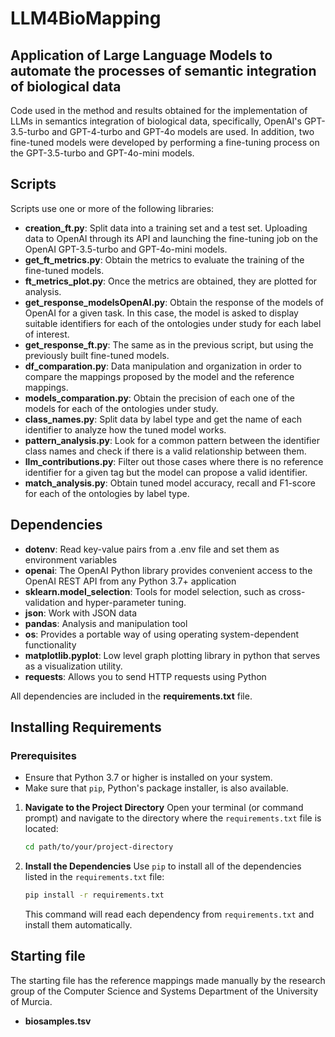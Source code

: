 # LLM4BioMapping
## Application of Large Language Models to automate the processes of semantic integration of biological data
Code used in the method and results obtained for the implementation of LLMs in semantics integration of biological data, specifically, OpenAI's GPT-3.5-turbo and GPT-4-turbo and GPT-4o models are used. In addition, two fine-tuned models were developed by performing a fine-tuning process on the GPT-3.5-turbo and GPT-4o-mini models. 

## Scripts
Scripts use one or more of the following libraries:
- **creation_ft.py**: Split data into a training set and a test set. Uploading data to OpenAI through its API and launching the fine-tuning job on the OpenAI GPT-3.5-turbo and GPT-4o-mini models.
- **get_ft_metrics.py**: Obtain the metrics to evaluate the training of the fine-tuned models.
- **ft_metrics_plot.py**: Once the metrics are obtained, they are plotted for analysis.
- **get_response_modelsOpenAI.py**: Obtain the response of the models of OpenAI for a given task. In this case, the model is asked to display suitable identifiers for each of the ontologies under study for each label of interest.
- **get_response_ft.py**: The same as in the previous script, but using the previously built fine-tuned models.
- **df_comparation.py**: Data manipulation and organization in order to compare the mappings proposed by the model and the reference mappings.
- **models_comparation.py**: Obtain the precision of each one of the models for each of the ontologies under study.
- **class_names.py**: Split data by label type and get the name of each identifier to analyze how the tuned model works.
- **pattern_analysis.py**: Look for a common pattern between the identifier class names and check if there is a valid relationship between them.
- **llm_contributions.py**: Filter out those cases where there is no reference identifier for a given tag but the model can propose a valid identifier.
- **match_analysis.py**: Obtain tuned model accuracy, recall and F1-score for each of the ontologies by label type.


## Dependencies
- **dotenv**: Read key-value pairs from a .env file and set them as environment variables
- **openai**: The OpenAI Python library provides convenient access to the OpenAI REST API from any Python 3.7+ application
- **sklearn.model_selection**: Tools for model selection, such as cross-validation and hyper-parameter tuning.
- **json**: Work with JSON data
- **pandas**: Analysis and manipulation tool
- **os**: Provides a portable way of using operating system-dependent functionality
- **matplotlib.pyplot**: Low level graph plotting library in python that serves as a visualization utility.
- **requests**: Allows you to send HTTP requests using Python

All dependencies are included in the **requirements.txt** file.

## Installing Requirements

### Prerequisites
- Ensure that Python 3.7 or higher is installed on your system.
- Make sure that `pip`, Python's package installer, is also available.
1. **Navigate to the Project Directory**
   Open your terminal (or command prompt) and navigate to the directory where the `requirements.txt` file is located:
   
   ```sh
   cd path/to/your/project-directory
   ```

2. **Install the Dependencies**
   Use `pip` to install all of the dependencies listed in the `requirements.txt` file:
   
   ```sh
   pip install -r requirements.txt
   ```

   This command will read each dependency from `requirements.txt` and install them automatically.

## Starting file
The starting file has the reference mappings made manually by the research group of the Computer Science and Systems Department of the University of Murcia.
- **biosamples.tsv**

